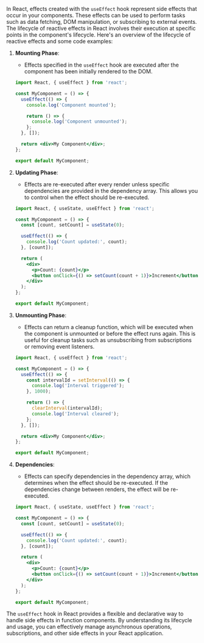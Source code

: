In React, effects created with the `useEffect` hook represent side effects that occur in your components. These effects can be used to perform tasks such as data fetching, DOM manipulation, or subscribing to external events. The lifecycle of reactive effects in React involves their execution at specific points in the component's lifecycle. Here's an overview of the lifecycle of reactive effects and some code examples:

1. **Mounting Phase**:
   - Effects specified in the `useEffect` hook are executed after the component has been initially rendered to the DOM.

   ```jsx
   import React, { useEffect } from 'react';

   const MyComponent = () => {
     useEffect(() => {
       console.log('Component mounted');

       return () => {
         console.log('Component unmounted');
       };
     }, []);

     return <div>My Component</div>;
   };

   export default MyComponent;
   ```

2. **Updating Phase**:
   - Effects are re-executed after every render unless specific dependencies are provided in the dependency array. This allows you to control when the effect should be re-executed.

   ```jsx
   import React, { useState, useEffect } from 'react';

   const MyComponent = () => {
     const [count, setCount] = useState(0);

     useEffect(() => {
       console.log('Count updated:', count);
     }, [count]);

     return (
       <div>
         <p>Count: {count}</p>
         <button onClick={() => setCount(count + 1)}>Increment</button>
       </div>
     );
   };

   export default MyComponent;
   ```

3. **Unmounting Phase**:
   - Effects can return a cleanup function, which will be executed when the component is unmounted or before the effect runs again. This is useful for cleanup tasks such as unsubscribing from subscriptions or removing event listeners.

   ```jsx
   import React, { useEffect } from 'react';

   const MyComponent = () => {
     useEffect(() => {
       const intervalId = setInterval(() => {
         console.log('Interval triggered');
       }, 1000);

       return () => {
         clearInterval(intervalId);
         console.log('Interval cleared');
       };
     }, []);

     return <div>My Component</div>;
   };

   export default MyComponent;
   ```

4. **Dependencies**:
   - Effects can specify dependencies in the dependency array, which determines when the effect should be re-executed. If the dependencies change between renders, the effect will be re-executed.

   ```jsx
   import React, { useState, useEffect } from 'react';

   const MyComponent = () => {
     const [count, setCount] = useState(0);

     useEffect(() => {
       console.log('Count updated:', count);
     }, [count]);

     return (
       <div>
         <p>Count: {count}</p>
         <button onClick={() => setCount(count + 1)}>Increment</button>
       </div>
     );
   };

   export default MyComponent;
   ```

The `useEffect` hook in React provides a flexible and declarative way to handle side effects in function components. By understanding its lifecycle and usage, you can effectively manage asynchronous operations, subscriptions, and other side effects in your React application.

